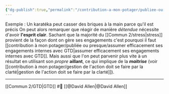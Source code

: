 ```yaml
---
{"dg-publish":true,"permalink":"/contribution-a-mon-potager/publiee-ou-presque/avoir-l-esprit-clair-nous-fait-reagir-de-facon-efficace-et-appropriee/"}
---
```


Exemple : Un karatéka peut casser des briques à la main parce qu'il est précis
On peut alors remarquer que réagir de manière *détendue* nécessite d'avoir **l'esprit clair**. Sachant que la majorité du [[Commun 2/stress\|stress]] provient de la façon dont on gère ses engagements c'est pourquoi il faut [[contribution à mon potager/publiée ou presque/assumer efficacement ses engagements internes avec GTD\|assumer efficacement ses engagements internes avec GTD]].
Mais aussi que l'on peut parvenir plus vite à un résultat en utilisant son *propre* **aillant**, ce qui implique de la ***maitrise*** (voir [[contribution à mon potager/gestion de l'action doit se faire par la clarté\|gestion de l'action doit se faire par la clarté]]).

---
[[Commun 2/GTD\|GTD]] #🌱 [[@David Allen\|@David Allen]]